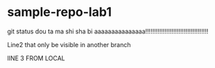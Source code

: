 # sample-repo-lab1
git status
dou ta ma shi sha bi
aaaaaaaaaaaaaaa!!!!!!!!!!!!!!!!!!!!!!!!!!!!!!!!!!!!

Line2 that only be visible in another branch

lINE 3 FROM LOCAL
